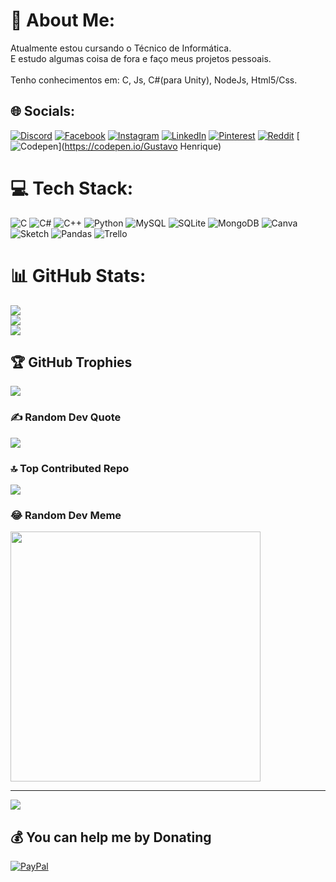 # 💫 About Me:
Atualmente estou cursando o Técnico de Informática.<br>E estudo algumas coisa de fora e faço meus projetos pessoais. <br><br>Tenho conhecimentos em: C, Js, C#(para Unity), NodeJs, Html5/Css.


## 🌐 Socials:
[![Discord](https://img.shields.io/badge/Discord-%237289DA.svg?logo=discord&logoColor=white)](https://discord.gg/gustavohsg4) [![Facebook](https://img.shields.io/badge/Facebook-%231877F2.svg?logo=Facebook&logoColor=white)](https://facebook.com/gustavohsg4) [![Instagram](https://img.shields.io/badge/Instagram-%23E4405F.svg?logo=Instagram&logoColor=white)](https://instagram.com/gustavohsg2) [![LinkedIn](https://img.shields.io/badge/LinkedIn-%230077B5.svg?logo=linkedin&logoColor=white)](https://linkedin.com/in/Gustavo_Gimenez) [![Pinterest](https://img.shields.io/badge/Pinterest-%23E60023.svg?logo=Pinterest&logoColor=white)](https://pinterest.com/gustavohsg4) [![Reddit](https://img.shields.io/badge/Reddit-%23FF4500.svg?logo=Reddit&logoColor=white)](https://reddit.com/user/gustavohsg4) [![Codepen](https://img.shields.io/badge/Codepen-000000?style=for-the-badge&logo=codepen&logoColor=white)](https://codepen.io/Gustavo Henrique) 

# 💻 Tech Stack:
![C](https://img.shields.io/badge/c-%2300599C.svg?style=for-the-badge&logo=c&logoColor=white) ![C#](https://img.shields.io/badge/c%23-%23239120.svg?style=for-the-badge&logo=c-sharp&logoColor=white) ![C++](https://img.shields.io/badge/c++-%2300599C.svg?style=for-the-badge&logo=c%2B%2B&logoColor=white) ![Python](https://img.shields.io/badge/python-3670A0?style=for-the-badge&logo=python&logoColor=ffdd54) ![MySQL](https://img.shields.io/badge/mysql-%2300f.svg?style=for-the-badge&logo=mysql&logoColor=white) ![SQLite](https://img.shields.io/badge/sqlite-%2307405e.svg?style=for-the-badge&logo=sqlite&logoColor=white) ![MongoDB](https://img.shields.io/badge/MongoDB-%234ea94b.svg?style=for-the-badge&logo=mongodb&logoColor=white) ![Canva](https://img.shields.io/badge/Canva-%2300C4CC.svg?style=for-the-badge&logo=Canva&logoColor=white) ![Sketch](https://img.shields.io/badge/Sketch-FFB387?style=for-the-badge&logo=sketch&logoColor=black) ![Pandas](https://img.shields.io/badge/pandas-%23150458.svg?style=for-the-badge&logo=pandas&logoColor=white) ![Trello](https://img.shields.io/badge/Trello-%23026AA7.svg?style=for-the-badge&logo=Trello&logoColor=white)
# 📊 GitHub Stats:
![](https://github-readme-stats.vercel.app/api?username=gustavohsg2&theme=midnight-purple&hide_border=false&include_all_commits=false&count_private=false)<br/>
![](https://github-readme-streak-stats.herokuapp.com/?user=gustavohsg2&theme=midnight-purple&hide_border=false)<br/>
![](https://github-readme-stats.vercel.app/api/top-langs/?username=gustavohsg2&theme=midnight-purple&hide_border=false&include_all_commits=false&count_private=false&layout=compact)

## 🏆 GitHub Trophies
![](https://github-profile-trophy.vercel.app/?username=gustavohsg2&theme=dark&no-frame=true&no-bg=true&margin-w=4)

### ✍️ Random Dev Quote
![](https://quotes-github-readme.vercel.app/api?type=horizontal&theme=dark)

### 🔝 Top Contributed Repo
![](https://github-contributor-stats.vercel.app/api?username=gustavohsg2&limit=5&theme=dark&combine_all_yearly_contributions=true)

### 😂 Random Dev Meme
<img src='https://randommeme-five.vercel.app/' style="height: 400px;"/>

---
[![](https://visitcount.itsvg.in/api?id=gustavohsg2&icon=5&color=4)](https://visitcount.itsvg.in)

  ## 💰 You can help me by Donating
  [![PayPal](https://img.shields.io/badge/PayPal-00457C?style=for-the-badge&logo=paypal&logoColor=white)](https://paypal.me/gustavohag2) 

  
<!-- Proudly created with GPRM ( https://gprm.itsvg.in ) -->

